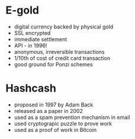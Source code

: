 <div grid="~ cols-2 gap-2" m="t-2">
<div>

# E-gold 

- digital currency backed by physical gold
- SSL encrypted
- immediate settlement
- API - in 1996!
- anonymous, irreversible transactions
- 1/10th of cost of credit card transaction
- good ground for Ponzi schemes

</div>

<div>

# Hashcash

- proposed in 1997 by Adam Back
- released as a paper in 2002
- used as a spam prevention mechanism in email
- used cryptograpic puzzle to prove work
- used as a proof of work in Bitcoin

</div>
</div>